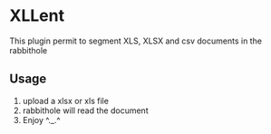 # XLLent

This plugin permit to segment XLS, XLSX and csv documents in the rabbithole

## Usage
1. upload a xlsx or xls file
2. rabbithole will read the document
3. Enjoy ^._.^
